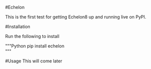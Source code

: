 #Echelon  

This is the first test for getting Echelon8 up and running live on PyPI.

#Installation

Run the following to install

"""Python
pip install echelon  
"""

#Usage
This will come later
